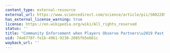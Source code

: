 ```yaml
---
content_type: external-resource
external_url: https://www.sciencedirect.com/science/article/pii/S0022053109000854
has_external_license_warning: true
license: https://en.wikipedia.org/wiki/All_rights_reserved
status: ''
title: "Community Enforcement when Players Observe Partners\u2019 Past Play"
uid: 74e6778f-fe1b-4961-9230-2085fb5eb61c
wayback_url: ''
---
```

